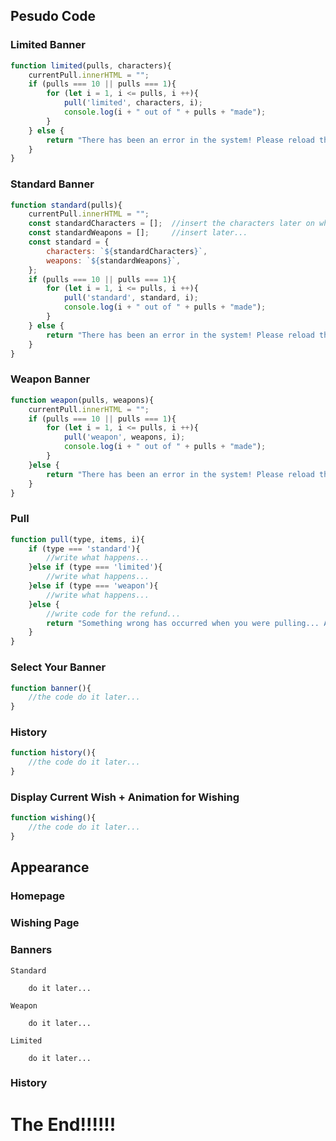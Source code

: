 ## Pesudo Code

### Limited Banner

```JavaScript
function limited(pulls, characters){
    currentPull.innerHTML = "";
    if (pulls === 10 || pulls === 1){
        for (let i = 1, i <= pulls, i ++){
            pull('limited', characters, i);
            console.log(i + " out of " + pulls + "made");
        }
    } else {
        return "There has been an error in the system! Please reload the page and try again. NOTE: Your data will be saved. Just know your password and username!!!!!";
    }
}
```

### Standard Banner

```JavaScript
function standard(pulls){
    currentPull.innerHTML = "";
    const standardCharacters = [];  //insert the characters later on when coding!!!!!!!
    const standardWeapons = [];     //insert later...
    const standard = {
        characters: `${standardCharacters}`,
        weapons: `${standardWeapons}`,
    };
    if (pulls === 10 || pulls === 1){
        for (let i = 1, i <= pulls, i ++){
            pull('standard', standard, i);
            console.log(i + " out of " + pulls + "made");
        }
    } else {
        return "There has been an error in the system! Please reload the page and try again. NOTE: Your data will be saved. Just know your password and username!!!!!";
    }
}
```

### Weapon Banner

```JavaScript
function weapon(pulls, weapons){
    currentPull.innerHTML = "";
    if (pulls === 10 || pulls === 1){
        for (let i = 1, i <= pulls, i ++){
            pull('weapon', weapons, i);
            console.log(i + " out of " + pulls + "made");
        }
    }else {
        return "There has been an error in the system! Please reload the page and try again. NOTE: Your data will be saved. Just know your password and username!!!!!";
    }
}
```

### Pull

```JavaScript
function pull(type, items, i){
    if (type === 'standard'){
        //write what happens...
    }else if (type === 'limited'){
        //write what happens...
    }else if (type === 'weapon'){
        //write what happens...
    }else {
        //write code for the refund...
        return "Something wrong has occurred when you were pulling... Apologies. Your currency shall be refunded for the remaining pulls."
    }
}
```

### Select Your Banner

```JavaScript
function banner(){
    //the code do it later...
}
```

### History

```JavaScript
function history(){
    //the code do it later...
}
```

### Display Current Wish + Animation for Wishing

```JavaScript
function wishing(){
    //the code do it later...
}
```

## Appearance

### Homepage



### Wishing Page



### Banners

    Standard

        do it later...

    Weapon

        do it later...

    Limited

        do it later...


### History



# The End!!!!!!